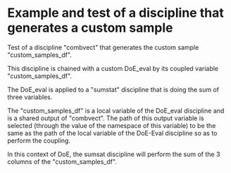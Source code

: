 # Example and test of a discipline that generates a custom sample

Test of a discipline "combvect" that generates the custom sample "custom_samples_df". 

This discipline is chained with a custom DoE_eval by its coupled variable "custom_samples_df". 

The DoE_eval is applied to a "sumstat" discipline that is doing the sum of three variables. 

The "custom_samples_df" is a local variable of the DoE_eval discipline and is a shared output of "combvect". 
The path of this output variable is selected (through the value of the namespace of this variable) to be the same as the path of the local variable of the DoE-Eval discipline so as to perform the coupling.

In this context of DoE, the sumsat discipline will perform the sum of the 3 columns of the "custom_samples_df". 
